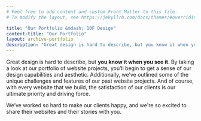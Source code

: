 ```yaml
---
# Feel free to add content and custom Front Matter to this file.
# To modify the layout, see https://jekyllrb.com/docs/themes/#overriding-theme-defaults

title: "Our Portfolio &mdash; 10F Design"
content-title: "Our Portfolio"
layout: archive-portfolio
description: "Great design is hard to describe, but you know it when you see it. Take your business to the next level with a hand-designed website built from scratch."
---
```


Great design is hard to describe, but **you know it when you see it**. By taking a look at our portfolio of website projects, you’ll begin to get a sense of our design capabilities and aesthetic. Additionally, we’ve outlined some of the unique challenges and features of our past website projects. And of course, with every website that we build, the satisfaction of our clients is our ultimate priority and driving force. 

We’ve worked so hard to make our clients happy, and we're so excited to share their websites and their stories with you.